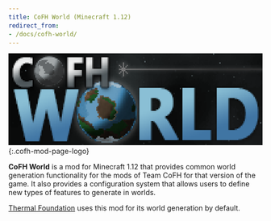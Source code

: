 ```yaml
---
title: CoFH World (Minecraft 1.12)
redirect_from:
- /docs/cofh-world/
---
```


![CoFH World logo](/assets/images/modlogos/cofh-world.png){:.cofh-mod-page-logo}


**CoFH World** is a mod for Minecraft 1.12 that provides common world generation
functionality for the mods of Team CoFH for that version of the game. It also
provides a configuration system that allows users to define new types of
features to generate in worlds.

[Thermal Foundation](../../thermal-foundation/) uses this mod for its world
generation by default.
